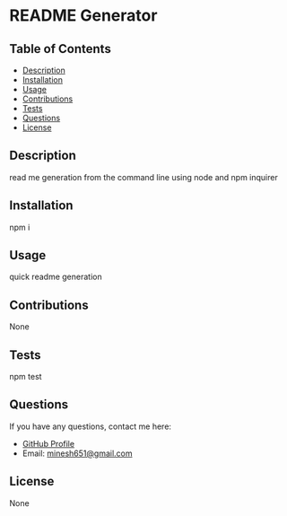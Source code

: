 # README Generator

## Table of Contents

* [Description](#description)
* [Installation](#installation)
* [Usage](#usage)
* [Contributions](#contributions)
* [Tests](#tests)
* [Questions](#questions)
* [License](#license)

## Description

read me generation from the command line using node and npm inquirer

## Installation

npm i

## Usage

quick readme generation

## Contributions

None

## Tests

npm test

## Questions

 If you have any questions, contact me here: 

* [GitHub Profile](https://github.com/minyyds)
* Email: minesh651@gmail.com

## License

None

